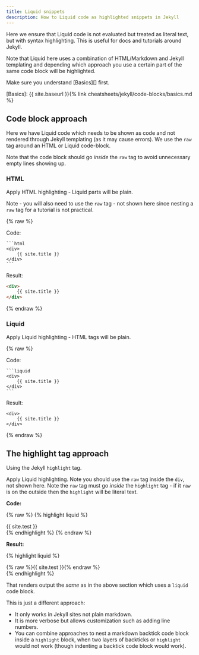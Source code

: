 ```yaml
---
title: Liquid snippets
description: How to Liquid code as highlighted snippets in Jekyll
---
```


Here we ensure that Liquid code is not evaluated but treated as literal text, but with syntax highlighting. This is useful for docs and tutorials around Jekyll.

Note that Liquid here uses a combination of HTML/Markdown and Jekyll templating and depending which approach you use a certain part of the same code block will be highlighted.

Make sure you understand [Basics][] first.

[Basics]: {{ site.baseurl }}{% link cheatsheets/jekyll/code-blocks/basics.md %}

## Code block approach

Here we have Liquid code which needs to be shown as code and not rendered through Jekyll templating (as it may cause errors). We use the `raw` tag around an HTML or Liquid code-block.

Note that the code block should go _inside_ the `raw` tag to avoid unnecessary empty lines showing up.

### HTML

Apply HTML highlighting  - Liquid parts will be plain.

Note - you will also need to use the `raw` tag - not shown here since nesting a `raw` tag for a tutorial is not practical.

{% raw %}

Code:

	```html
	<div>
	    {{ site.title }}
	</div>
	```

Result:

```html
<div>
    {{ site.title }}
</div>
```

{% endraw %}

### Liquid

Apply Liquid highlighting - HTML tags will be plain.

{% raw %}

Code:

	```liquid
	<div>
	    {{ site.title }}
	</div>
	```

Result:

```liquid
<div>
    {{ site.title }}
</div>
```

{% endraw %}


## The highlight tag approach

Using the Jekyll `highlight` tag.

Apply Liquid highlighting. Note you should use the `raw` tag inside the `div`, not shown here. Note the `raw` tag must go _inside_ the `highlight` tag - if it `raw` is on the outside then the `highlight` will be literal text.


**Code:**

{% raw %}
	{% highlight liquid %}
	<div>
	    {{ site.test }}
	</div>
	{% endhighlight %}
{% endraw %}

**Result:**

{% highlight liquid %}
<div>
    {% raw %}{{ site.test }}{% endraw %}
</div>
{% endhighlight %}


That renders output the _same_ as in the above section which uses a `liquid` code block.

This is just a different approach:

- It only works in Jekyll sites not plain markdown.
- It is more verbose but allows customization such as adding line numbers.
- You can combine approaches to nest a markdown backtick code block inside a `highlight` block, when two layers of backticks or `highlight` would not work (though indenting a backtick code block would work).
